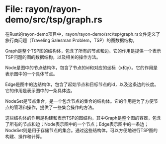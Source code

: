 # File: rayon/rayon-demo/src/tsp/graph.rs

在Rust的rayon-demo项目中，rayon/rayon-demo/src/tsp/graph.rs文件定义了旅行商问题（Traveling Salesman Problem，TSP）的图数据结构。

Graph是整个TSP图的结构体，包含了所有的节点和边。它的作用是提供一个表示TSP问题的图的数据结构，以及相关的操作方法。

Node是图中的节点结构体，包含了节点的id和对应的坐标（x和y）。它的作用是表示图中的一个具体节点。

Edge是图中的边结构体，包含了起始节点和目标节点的id，以及这条边的长度。它的作用是表示图中的一条具体边。

NodeSet是节点集合，是一个包含节点的集合的结构体。它的作用是为了方便节点的管理和操作，提供了一些集合操作的方法。

这些结构体的作用是构建和表示TSP的图结构，其中Graph是整个图的容器，包含了所有的节点和边；Node表示图中的一个节点；Edge表示图中的一条边；NodeSet则是用于存储节点的集合。通过这些结构体，可以方便地进行TSP图的构建、操作和计算。

